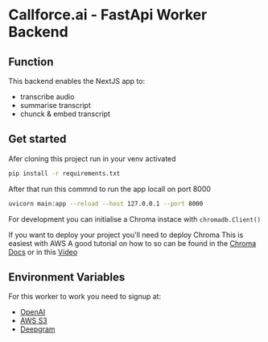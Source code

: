 # Callforce.ai - FastApi Worker Backend

## Function

This backend enables the NextJS app to:
- transcribe audio
- summarise transcript
- chunck & embed transcript


## Get started

Afer cloning this project run in your venv activated
```bash
pip install -r requirements.txt
```

After that run this commnd to run the app locall on port 8000
```bash
uvicorn main:app --reload --host 127.0.0.1 --port 8000
```

For development you can initialise a Chroma instace with ```chromadb.Client()```

If you want to deploy your project you'll need to deploy Chroma
This is easiest with AWS
A good tutorial on how to so can be found in the [Chroma Docs](https://docs.trychroma.com/deployment) or in this [Video](https://www.youtube.com/watch?v=xRIEKjOosaM)



## Environment Variables

For this worker to work you need to signup at:
- [OpenAI](https://openai.com/)
- [AWS S3](https://aws.amazon.com/de/s3/)
- [Deepgram](https://deepgram.com/)



